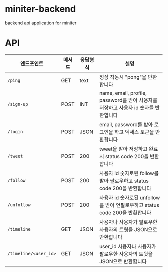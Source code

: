# miniter-backend
backend api application for miniter

# API 

| 엔드포인트                | 메서드  | 응답형식   | 설명                          |
|-------------------------|--------|---------|-------------------------------|
| <code>/ping</code>     | GET    |  text    | 정상 작동시 "pong"을 반환합니다     |
| <code>/sign-up</code>  | POST   |  INT     | name, email, profile, password를 받아 사용자를 저장하고 사용자 id 숫자를 반환합니다|
| <code>/login</code>    | POST   |  JSON    | email, password를 받아 로그인을 하고 엑세스 토큰을 반환합니다     |
| <code>/tweet</code>    | POST   | 200      | tweet을 받아 저장하고 완료 시 status code 200을 반환합니다     |
| <code>/follow</code>   | POST   | 200      | 사용자 id 숫자로된 follow를 받아 팔로우하고 status code 200을 반환합니다  |
| <code>/unfollow</code> | POST   | 200      | 사용자 id 숫자로된 unfollow를 받아 언팔로우하고 status code 200을 반환합니다  |
| <code>/timeline</code> | GET    | JSON     | 사용자나 사용자가 팔로우한 사용자의 트윗을 JSON으로 반환합니다            |
| <code>/timeline/<user_id></code> | GET    | JSON     | user_id 사용자나 사용자가 팔로우한 사용자의 트윗을 JSON으로 반환합니다 | 
